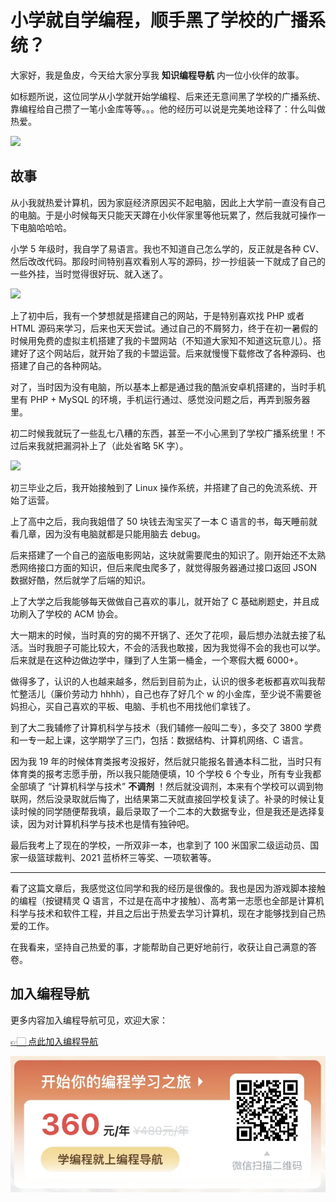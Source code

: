 # 小学就自学编程，顺手黑了学校的广播系统？

大家好，我是鱼皮，今天给大家分享我 **知识编程导航** 内一位小伙伴的故事。

如标题所说，这位同学从小学就开始学编程、后来还无意间黑了学校的广播系统、靠编程给自己攒了一笔小金库等等。。。他的经历可以说是完美地诠释了：什么叫做热爱。

![](https://qiniuyun.code-nav.cn/image-20220227173955362.png)



## 故事

从小我就热爱计算机，因为家庭经济原因买不起电脑，因此上大学前一直没有自己的电脑。于是小时候每天只能天天蹲在小伙伴家里等他玩累了，然后我就可操作一下电脑哈哈哈。

小学 5 年级时，我自学了易语言。我也不知道自己怎么学的，反正就是各种 CV、然后改改代码。那段时间特别喜欢看别人写的源码，抄一抄组装一下就成了自己的一些外挂，当时觉得很好玩、就入迷了。

![](https://qiniuyun.code-nav.cn/image-20220227174107455.png)

上了初中后，我有一个梦想就是搭建自己的网站，于是特别喜欢找 PHP 或者 HTML 源码来学习，后来也天天尝试。通过自己的不屑努力，终于在初一暑假的时候用免费的虚拟主机搭建了我的卡盟网站（不知道大家知不知道这玩意儿）。搭建好了这个网站后，就开始了我的卡盟运营。后来就慢慢下载修改了各种源码、也搭建了自己的各种网站。

对了，当时因为没有电脑，所以基本上都是通过我的酷派安卓机搭建的，当时手机里有 PHP + MySQL 的环境，手机运行通过、感觉没问题之后，再弄到服务器里。

初二时候我就玩了一些乱七八糟的东西，甚至一不小心黑到了学校广播系统里！不过后来我就把漏洞补上了（此处省略 5K 字）。

![](https://qiniuyun.code-nav.cn/image-20220227174156828.png)

初三毕业之后，我开始接触到了 Linux 操作系统，并搭建了自己的免流系统、开始了运营。

上了高中之后，我向我姐借了 50 块钱去淘宝买了一本 C 语言的书，每天睡前就看几章，因为没有电脑就都是只能用脑去 debug。

后来搭建了一个自己的盗版电影网站，这块就需要爬虫的知识了。刚开始还不太熟悉网络接口方面的知识，但后来爬虫爬多了，就觉得服务器通过接口返回 JSON 数据好酷，然后就学了后端的知识。

上了大学之后我能够每天做做自己喜欢的事儿，就开始了 C 基础刷题史，并且成功刷入了学校的 ACM 协会。

大一期末的时候，当时真的穷的揭不开锅了、还欠了花呗，最后想办法就去接了私活。当时我胆子可能比较大，不会的活我也敢接，因为我觉得不会的我也可以学。后来就是在这种边做边学中，赚到了人生第一桶金，一个寒假大概 6000+。

做得多了，认识的人也越来越多，然后到目前为止，认识的很多老板都喜欢叫我帮忙整活儿（廉价劳动力 hhhh），自己也存了好几个 w 的小金库，至少说不需要爸妈担心，买自己喜欢的平板、电脑、手机也不用找他们拿钱了。

到了大二我辅修了计算机科学与技术（我们辅修一般叫二专），多交了 3800 学费和一专一起上课，这学期学了三门，包括：数据结构、计算机网络、C 语言。

因为我 19 年的时候体育类报考没报好，然后就只能报名普通本科二批，当时只有体育类的报考志愿手册，所以我只能随便填，10 个学校 6 个专业，所有专业我都全部填了 “计算机科学与技术” **不调剂** ！然后就没调剂，本来有个学校可以调到物联网，然后没录取就后悔了，出结果第二天就直接回学校复读了。补录的时候让复读时候的同学随便帮我填，最后录取了一个二本的大数据专业，但是我还是选择复读，因为对计算机科学与技术也是情有独钟吧。

最后我考上了现在的学校，一所双非一本，也拿到了 100 米国家二级运动员、国家一级篮球裁判、2021 蓝桥杯三等奖、一项软著等。



---



看了这篇文章后，我感觉这位同学和我的经历是很像的。我也是因为游戏脚本接触的编程（按键精灵 Q 语言，不过是在高中才接触）、高考第一志愿也全部是计算机科学与技术和软件工程，并且之后出于热爱去学习计算机，现在才能够找到自己热爱的工作。

在我看来，坚持自己热爱的事，才能帮助自己更好地前行，收获让自己满意的答卷。



## 加入编程导航

更多内容加入编程导航可见，欢迎大家：

[👉🏻 点此加入编程导航](https://yuyuanweb.feishu.cn/wiki/SDtMwjR1DituVpkz5MLc3fZLnzb)

![微信扫码领券加入](../../../image/join_us.png)

